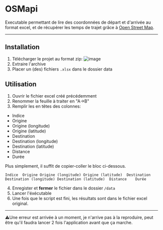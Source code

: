 # OSMapi
 
 Executable permettant de lire des coordonnées de départ et d'arrivée au format excel, et de récupérer les temps de trajet grâce à [Open Street Map](https://www.openstreetmap.org/#map=6/46.449/2.210).
 
 ___
 
 ## Installation
 
 1. Télécharger le projet au format zip: 
![image](https://user-images.githubusercontent.com/78849683/137143284-fd80e830-b633-4010-be53-01a55de151e0.png)
 2. Extraire l'archive
 3. Placer un (des) fichiers `.xlsx` dans le dossier data

## Utilisation
 
 1. Ouvrir le fichier excel créé précédemment
 2. Renommer la feuille à traiter en "A->B"
 3. Remplir les en têtes des colonnes:
 - Indice
 - Origine
 - Origine (longitude)
 - Origine (latitude)
 - Destination
 - Destination (longitude)
 - Destination (latitude)
 - Distance
 - Durée

Plus simplement, il suffit de copier-coller le bloc ci-dessous.
```
Indice	Origine	Origine (longitude)	Origine (latitude)	Destination	Destination (longitude)	Destination (latitude)	Distance	Durée
```

4. Enregister et **fermer** le fichier dans le dossier `/data`
5. Lancer l'éxécutable
6. Une fois que le script est fini, les résultats sont dans le fichier excel original.

___

⚠️Une erreur est arrivée à un moment, je n'arrive pas à la reproduire, peut être qu'il faudra lancer 2 fois l'application avant que ça marche.
 
